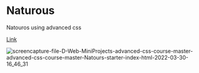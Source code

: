 # Naturous
Natouros using advanced css

[Link](https://natours-v2.netlify.app/)

![screencapture-file-D-Web-MiniProjects-advanced-css-course-master-advanced-css-course-master-Natours-starter-index-html-2022-03-30-16_46_31](https://user-images.githubusercontent.com/71316063/160832467-4d53d123-5dfe-4947-9eb2-3820939d5185.png)
